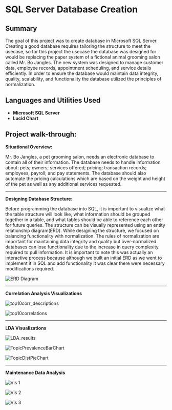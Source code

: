 <h1>SQL Server Database Creation</h1>

<h2>Summary</h2>
The goal of this project was to create database in Microsoft SQL Server. Creating a good database requires tailoring the structure to meet the usecase, so for this project the usecase the database was designed for would be replacing the paper system of a fictional animal grooming salon called Mr. Bo Jangles. The new system was designed to manage customer data, employee records, appointment scheduling, and service details efficiently. In order to ensure the database would maintain data integrity, quality, scalability, and functionality the database utilized the principles of normalization.
<br />


<h2>Languages and Utilities Used</h2>

- <b>Microsoft SQL Server</b> 
- <b>Lucid Chart</b>

<h2>Project walk-through:</h2>

**Situational Overview:**

Mr. Bo Jangles, a pet grooming salon, needs an electronic database to contain all of their information. The database needs to handle information about: pets; owners; services offered; pricing; transaction records; employees, payroll; and pay statements. The database should also automate the pricing calculations which are based on the weight and height of the pet as well as any additional services requested. 
________________________________________
**Designing Database Structure:**

Before programming the database into SQL, it is important to visualize what the table structure will look like, what information should be grouped together in a table, and what tables should be able to reference each other for future queries. The structure can be visually represented using an entity relationship diagram(ERD). While designing the structure, we focused on balancing functionality with normalization. The rules of normalization are important for maintaining data integrity and quality but over-normalized databases can lose functionality due to the increase in query complexity required to pull information. It is important to note this was actually an interactive process because although we built an initial ERD as we went to implement it in SQL and add functionality it was clear there were necessary modifications required. 

![ERD Diagram](https://raw.githubusercontent.com/justin-de-sousa/Archive/Assets/Microsoft-SQL-Server-Database-Creation/ERD.png)

 ________________________________________
**Correlation Analysis Visualizations** 

![top10corr_descriptions](https://github.com/samgeles/HousingFirst-AU/assets/143467895/b0cb52dd-fa56-4148-b52c-9a20132f1719)

![top10correlations](https://github.com/samgeles/HousingFirst-AU/assets/143467895/1c213ec9-9166-4e30-ba62-f13fb2ed6bf2)

________________________________________
**LDA Visualizations**

![LDA_results](https://github.com/samgeles/HousingFirst-AU/assets/143467895/040e0191-1961-4734-bbfc-cdbfadaa42fe)

![TopicPrevalenceBarChart](https://github.com/samgeles/HousingFirst-AU/assets/143467895/3b853e5e-657a-4d06-9b6d-bb801012dac2)

![TopicDistPieChart](https://github.com/samgeles/HousingFirst-AU/assets/143467895/579d7e3c-a65b-4595-844e-3a703d67428f)

________________________________________
**Maintenance Data Analysis** 

![Vis 1](https://github.com/samgeles/HousingFirst-AU/assets/143467895/8c7adf8b-ea1f-4114-a92a-d3ecacba27c4)

![Vis 2](https://github.com/samgeles/HousingFirst-AU/assets/143467895/38718bb7-b764-43d0-a98e-6e36fe3ab11e)

![Vis 3](https://github.com/samgeles/HousingFirst-AU/assets/143467895/d8cc4a1e-88e2-4de7-bb35-12ef7b1e0d2f)





